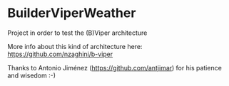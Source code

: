 # BuilderViperWeather
Project in order to test the (B)Viper architecture

More info about this kind of architecture here: https://github.com/nzaghini/b-viper

Thanks to Antonio Jiménez (https://github.com/antjimar) for his patience and wisedom :-)
